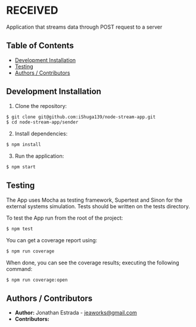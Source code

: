 # RECEIVED

Application that streams data through POST request to a server

## Table of Contents

- [Development Installation](#Development%20Installation)
- [Testing](#Testing)
- [Authors / Contributors](#authors-contributors)

<a name="Development Installation"></a>
## Development Installation

1. Clone the repository:

  ```bash
  $ git clone git@github.com:iShuga139/node-stream-app.git
  $ cd node-stream-app/sender
  ```

2. Install dependencies:

  ```bash
  $ npm install
  ```

3. Run the application:

  ```bash
  $ npm start
  ```

<a name="Testing"></a>
## Testing

The App uses Mocha as testing framework, Supertest and Sinon for the external systems simulation.
Tests should be written on the tests directory.

To test the App run from the root of the project:

```bash
$ npm test
```

You can get a coverage report using:

```bash
$ npm run coverage
```

When done, you can see the coverage results; executing the following command:

```bash
$ npm run coverage:open
```

<a name="authors-contributors"></a>
## Authors / Contributors

- **Author:** Jonathan Estrada - <jeaworks@gmail.com>
- **Contributors:**